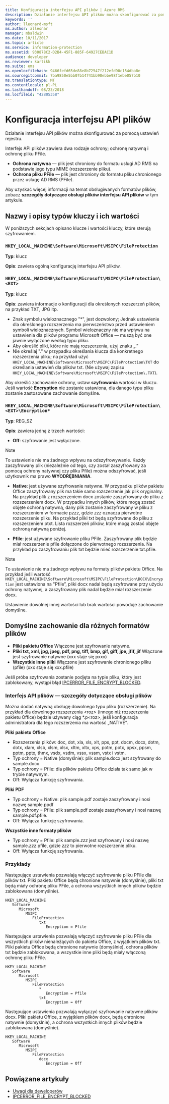 ```yaml
---
title: Konfiguracja interfejsu API plików | Azure RMS
description: Działanie interfejsu API plików można skonfigurować za pomocą ustawień rejestru.
keywords: ''
author: lleonard-msft
ms.author: alleonar
manager: mbaldwin
ms.date: 10/11/2017
ms.topic: article
ms.service: information-protection
ms.assetid: 930878C2-D2B4-45F1-885F-64927CEBAC1D
audience: developer
ms.reviewer: kartikk
ms.suite: ems
ms.openlocfilehash: 9466fefd65de88e8b72547f212efd90c154dba8e
ms.sourcegitcommit: 7ba9850e5bb07b14741bb90ebbe98f1ebe057b10
ms.translationtype: MT
ms.contentlocale: pl-PL
ms.lasthandoff: 08/23/2018
ms.locfileid: "42805358"
---
```

# <a name="file-api-configuration"></a>Konfiguracja interfejsu API plików


Działanie interfejsu API plików można skonfigurować za pomocą ustawień rejestru.

Interfejs API plików zawiera dwa rodzaje ochrony; ochronę natywną i ochronę pliku PFile.

-   **Ochrona natywna** — plik jest chroniony do formatu usługi AD RMS na podstawie jego typu MIME (rozszerzenie pliku).
-   **Ochrona pliku PFile** — plik jest chroniony do formatu pliku chronionego przez usługę AD RMS (PFile).

Aby uzyskać więcej informacji na temat obsługiwanych formatów plików, zobacz **szczegóły dotyczące obsługi plików interfejsu API plików** w tym artykule.

## <a name="keykey-value-types-and-descriptions"></a>Nazwy i opisy typów kluczy i ich wartości

W poniższych sekcjach opisano klucze i wartości kluczy, które sterują szyfrowaniem.

### `HKEY_LOCAL_MACHINE\Software\Microsoft\MSIPC\FileProtection`

**Typ**: klucz

**Opis**: zawiera ogólną konfigurację interfejsu API plików.

### `HKEY_LOCAL_MACHINE\Software\Microsoft\MSIPC\FileProtection\<EXT>`

**Typ**: klucz

**Opis**: zawiera informacje o konfiguracji dla określonych rozszerzeń plików, na przykład TXT, JPG itp.

- Znak symbolu wieloznacznego "*", jest dozwolony; Jednak ustawienie dla określonego rozszerzenia ma pierwszeństwo przed ustawieniem symboli wieloznacznych. Symbol wieloznaczny nie ma wpływu na ustawienia dla plików programu Microsoft Office — muszą być one jawnie wyłączone według typu pliku.
- Aby określić pliki, które nie mają rozszerzenia, użyj znaku „.”
- Nie określaj "." w przypadku określania klucza dla konkretnego rozszerzenia pliku; na przykład użyć `HKEY_LOCAL_MACHINE\Software\Microsoft\MSIPC\FileProtection\TXT` do określania ustawień dla plików txt. (Nie używaj zapisu `HKEY_LOCAL_MACHINE\Software\Microsoft\MSIPC\FileProtection\.TXT`).

Aby określić zachowanie ochrony, ustaw **szyfrowania** wartości w kluczu. Jeśli wartość **Encryption** nie zostanie ustawiona, dla danego typu pliku zostanie zastosowane zachowanie domyślne.


### `HKEY_LOCAL_MACHINE\Software\Microsoft\MSIPC\FileProtection\<EXT>\Encryption*`

**Typ**: REG_SZ

**Opis**: zawiera jedną z trzech wartości:

- **Off**: szyfrowanie jest wyłączone.

> [!Note]
> To ustawienie nie ma żadnego wpływu na odszyfrowywanie. Każdy zaszyfrowany plik (niezależnie od tego, czy został zaszyfrowany za pomocą ochrony natywnej czy pliku Pfile) można odszyfrować, jeśli użytkownik ma prawo **WYODRĘBNIANIA**.

- **Native**: jest używane szyfrowanie natywne. W przypadku plików pakietu Office zaszyfrowany plik ma takie samo rozszerzenie jak plik oryginalny. Na przykład plik z rozszerzeniem docx zostanie zaszyfrowany do pliku z rozszerzeniem docx. W przypadku innych plików, które mogą zostać objęte ochroną natywną, dany plik zostanie zaszyfrowany w pliku z rozszerzeniem w formacie p*zzz*, gdzie *zzz* oznacza pierwotne rozszerzenie pliku. Na przykład pliki txt będą szyfrowane do pliku z rozszerzeniem ptxt. Lista rozszerzeń plików, które mogą zostać objęte ochroną natywną poniżej.

- **Pfile**: jest używane szyfrowanie pliku PFile. Zaszyfrowany plik będzie miał rozszerzenie pfile dołączone do pierwotnego rozszerzenia. Na przykład po zaszyfrowaniu plik txt będzie mieć rozszerzenie txt.pfile.


> [!Note]
> To ustawienie nie ma żadnego wpływu na formaty plików pakietu Office. Na przykład jeśli wartość `HKEY_LOCAL_MACHINE\Software\Microsoft\MSIPC\FileProtection\DOCX\Encryption` jest ustawiona na &quot;Pfile”, pliki docx nadal będą szyfrowane przy użyciu ochrony natywnej, a zaszyfrowany plik nadal będzie miał rozszerzenie docx.

Ustawienie dowolnej innej wartości lub brak wartości powoduje zachowanie domyślne.

## <a name="default-behavior-for-different-file-formats"></a>Domyślne zachowanie dla różnych formatów plików

-   **Pliki pakietu Office** Włączone jest szyfrowanie natywne.
-   **Pliki txt, xml, jpg, jpeg, pdf, png, tiff, bmp, gif, giff, jpe, jfif, jif** Włączone jest szyfrowanie natywne (xxx staje się pxxx)
-   **Wszystkie inne pliki** Włączone jest szyfrowanie chronionego pliku (pfile) (xxx staje się xxx.pfile)

Jeśli próba szyfrowania zostanie podjęta na typie pliku, który jest zablokowany, wystąpi błąd [IPCERROR\_FILE\_ENCRYPT\_BLOCKED](https://msdn.microsoft.com/library/hh535248.aspx).

### <a name="file-api---file-support-details"></a>Interfejs API plików — szczegóły dotyczące obsługi plików

Można dodać natywną obsługę dowolnego typu pliku (rozszerzenie). Na przykład dla dowolnego rozszerzenia &lt;roz&gt; (innego niż rozszerzenia pakietu Office) będzie używany ciąg \*.p&lt;roz&gt;, jeśli konfiguracja administratora dla tego rozszerzenia ma wartość „NATIVE”.

**Pliki pakietu Office**

-   Rozszerzenia plików: doc, dot, xla, xls, xlt, pps, ppt, docm, docx, dotm, dotx, xlam, xlsb, xlsm, xlsx, xltm, xltx, xps, potm, potx, ppsx, ppsm, pptm, pptx, thmx, vsdx, vsdm, vssx, vssm, vstx i vstm. 
-   Typ ochrony = Native (domyślnie): plik sample.docx jest szyfrowany do sample.docx
-   Typ ochrony = Pfile: dla plików pakietu Office działa tak samo jak w trybie natywnym.
-   Off: Wyłącza funkcję szyfrowania.

**Pliki PDF**

-   Typ ochrony = Native: plik sample.pdf zostaje zaszyfrowany i nosi nazwę sample.ppdf
-   Typ ochrony = Pfile: plik sample.pdf zostaje zaszyfrowany i nosi nazwę sample.pdf.pfile.
-   Off: Wyłącza funkcję szyfrowania.

**Wszystkie inne formaty plików**

-   Typ ochrony = Pfile: plik sample.*zzz* jest szyfrowany i nosi nazwę sample.*zzz*.pfile, gdzie *zzz* to pierwotne rozszerzenie pliku.
-   Off: Wyłącza funkcję szyfrowania.

### <a name="examples"></a>Przykłady

Następujące ustawienia pozwalają włączyć szyfrowanie pliku PFile dla plików txt. Pliki pakietu Office będą chronione natywnie (domyślnie), pliki txt będą miały ochronę pliku PFile, a ochrona wszystkich innych plików będzie zablokowana (domyślnie).

```
HKEY_LOCAL_MACHINE
   Software
      Microsoft
         MSIPC
            FileProtection
               txt
                  Encryption = Pfile
```

Następujące ustawienia pozwalają włączyć szyfrowanie pliku PFile dla wszystkich plików nienależących do pakietu Office, z wyjątkiem plików txt. Pliki pakietu Office będą chronione natywnie (domyślnie), ochrona plików txt będzie zablokowana, a wszystkie inne pliki będą miały włączoną ochronę pliku PFile.

```
HKEY_LOCAL_MACHINE
   Software
      Microsoft
         MSIPC
            FileProtection
               *
                  Encryption = Pfile
               txt
                  Encryption = Off
```

Następujące ustawienia pozwalają wyłączyć szyfrowanie natywne plików docx. Pliki pakietu Office, z wyjątkiem plików docx, będą chronione natywnie (domyślnie), a ochrona wszystkich innych plików będzie zablokowana (domyślnie).

```
HKEY_LOCAL_MACHINE
   Software
      Microsoft
         MSIPC
            FileProtection
               docx
                  Encryption = Off
```

## <a name="related-articles"></a>Powiązane artykuły

- [Uwagi dla deweloperów](developer-notes.md)
- [IPCERROR\_FILE\_ENCRYPT\_BLOCKED](https://msdn.microsoft.com/library/hh535248.aspx)
